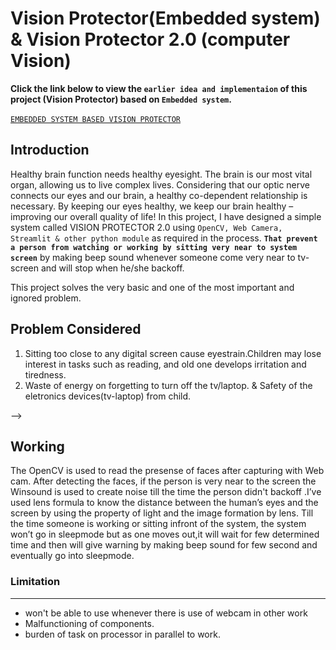 # Vision Protector(Embedded system) & Vision Protector 2.0 (computer Vision)
**Click the link below to view the ```earlier idea and implementaion``` of this project (Vision Protector) based on ```Embedded system```.**<br>
<br>
[```EMBEDDED SYSTEM BASED VISION PROTECTOR```](https://sk642.github.io/Vision-Protector/)
## Introduction
Healthy brain function needs healthy eyesight. The brain is our most vital organ, allowing us to live complex lives. Considering that our optic nerve connects our eyes and our brain, a healthy co-dependent relationship is necessary. By keeping our eyes healthy, we keep our brain healthy – improving our overall quality of life!
In this project, I have designed a simple system called VISION PROTECTOR 2.0 using ```OpenCV, Web Camera, Streamlit & other python module``` as required in the process. **```That prevent a person from watching or working by sitting very near to system screen```** by making beep sound whenever someone come very near to tv-screen and will stop when he/she backoff.

This project solves the very basic and one of the most important and  ignored  problem.
## Problem Considered
1. Sitting too close to any digital screen cause eyestrain.Children may lose interest in tasks such as reading, and old one develops irritation and tiredness.
2. Waste of energy on forgetting to turn off the tv/laptop. & Safety of the eletronics devices(tv-laptop) from child.

<!-- ## Demonstration
<!-- ![Screenshot (2639)](https://user-images.githubusercontent.com/56594467/216009465-dba26c8d-b65c-4e3b-9226-482f0480107a.png) -->
<!-- /*[![Screenshot (2641)](https://user-images.githubusercontent.com/56594467/216013851-ce6016dc-7639-4e2d-981c-70c2421936ea.png)](https://youtu.be/PEAq5mG8qrI)*/ --> -->


<!-- ## Workflow diagram -->
<!-- ![taskflow](https://user-images.githubusercontent.com/56594467/216028708-9828fc33-b975-441c-851b-d736354606a4.png) -->

## Working
The OpenCV is used to read the presense of faces after capturing with Web cam. After detecting the faces, if the person is very near to the screen the Winsound is used to create noise till the time the person didn't backoff .I’ve used lens formula to know the distance between the human’s eyes and the screen  by using the property of light and the image formation by lens.
Till the time someone is working or sitting infront of the system, the system won’t go in sleepmode but as one moves out,it will wait for few determined time and then will give warning by making beep sound for few second and eventually go into sleepmode.
### Limitation
<hr>

* won't be able to use whenever there is use of webcam in other work
* Malfunctioning of  components.
* burden of task on processor in parallel to work.
